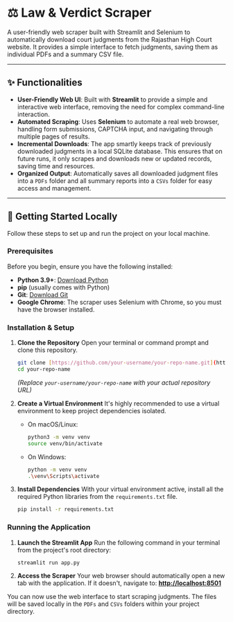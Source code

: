 # ⚖️ Law & Verdict Scraper

A user-friendly web scraper built with Streamlit and Selenium to automatically download court judgments from the Rajasthan High Court website. It provides a simple interface to fetch judgments, saving them as individual PDFs and a summary CSV file.

---
## ✨ Functionalities

* **User-Friendly Web UI**: Built with **Streamlit** to provide a simple and interactive web interface, removing the need for complex command-line interaction.
* **Automated Scraping**: Uses **Selenium** to automate a real web browser, handling form submissions, CAPTCHA input, and navigating through multiple pages of results.
* **Incremental Downloads**: The app smartly keeps track of previously downloaded judgments in a local SQLite database. This ensures that on future runs, it only scrapes and downloads new or updated records, saving time and resources.
* **Organized Output**: Automatically saves all downloaded judgment files into a `PDFs` folder and all summary reports into a `CSVs` folder for easy access and management.

---
## 🚀 Getting Started Locally

Follow these steps to set up and run the project on your local machine.

### **Prerequisites**

Before you begin, ensure you have the following installed:
* **Python 3.9+**: [Download Python](https://www.python.org/downloads/)
* **pip** (usually comes with Python)
* **Git**: [Download Git](https://git-scm.com/downloads/)
* **Google Chrome**: The scraper uses Selenium with Chrome, so you must have the browser installed.

### **Installation & Setup**

1.  **Clone the Repository**
    Open your terminal or command prompt and clone this repository.
    ```bash
    git clone [https://github.com/your-username/your-repo-name.git](https://github.com/your-username/your-repo-name.git)
    cd your-repo-name
    ```
    *(Replace `your-username/your-repo-name` with your actual repository URL)*

2.  **Create a Virtual Environment**
    It's highly recommended to use a virtual environment to keep project dependencies isolated.
    
    * On macOS/Linux:
        ```bash
        python3 -m venv venv
        source venv/bin/activate
        ```
    * On Windows:
        ```bash
        python -m venv venv
        .\venv\Scripts\activate
        ```

3.  **Install Dependencies**
    With your virtual environment active, install all the required Python libraries from the `requirements.txt` file.
    ```bash
    pip install -r requirements.txt
    ```

### **Running the Application**

1.  **Launch the Streamlit App**
    Run the following command in your terminal from the project's root directory:
    ```bash
    streamlit run app.py
    ```

2.  **Access the Scraper**
    Your web browser should automatically open a new tab with the application. If it doesn't, navigate to:
    [**http://localhost:8501**](http://localhost:8501)

You can now use the web interface to start scraping judgments. The files will be saved locally in the `PDFs` and `CSVs` folders within your project directory.
